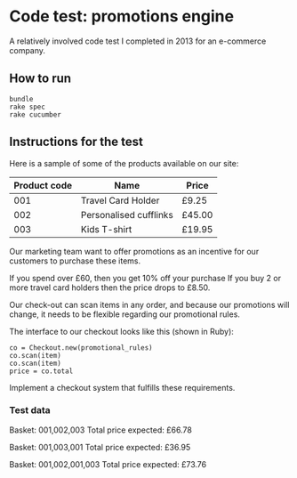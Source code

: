 Code test: promotions engine
=========

A relatively involved code test I completed in 2013 for an e-commerce company. 

## How to run

    bundle 
    rake spec
    rake cucumber

## Instructions for the test

Here is a sample of some of the products available on our site: 
 
<table>
  <thead>
    <tr>
      <th>Product code</th>
      <th>Name</th>
      <th>Price</th>
    </tr>
  </thead>
  <tbody>
    <tr>
      <td>001</td>
      <td>Travel Card Holder</td>
      <td>£9.25</td>
    </tr>
    <tr>
      <td>002</td>
      <td>Personalised cufflinks</td>
      <td>£45.00</td>
    </tr>
    <tr>
      <td>003</td>
      <td>Kids T-shirt</td>
      <td>£19.95</td>
    </tr>
  </tbody>
</table>

Our marketing team want to offer promotions as an incentive 
for our customers to purchase these items. 
 
If you spend over £60, then you get 10% off your purchase 
If you buy 2 or more travel card holders then the price 
drops to £8.50. 
 
Our check-out can scan items in any order, and because our 
promotions will change, it needs to be flexible regarding 
our promotional rules. 
 
The interface to our checkout looks like this (shown in 
Ruby): 
 
    co = Checkout.new(promotional_rules) 
    co.scan(item) 
    co.scan(item) 
    price = co.total 
 
Implement a checkout system that fulfills these 
requirements. 
 
### Test data 

Basket: 001,002,003 
Total price expected: £66.78 
 
Basket: 001,003,001 
Total price expected: £36.95 
 
Basket: 001,002,001,003 
Total price expected: £73.76 
